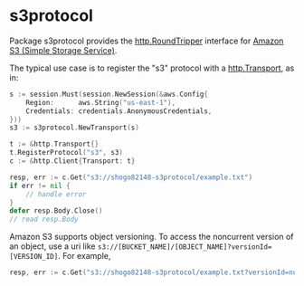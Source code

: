 # s3protocol

Package s3protocol provides the [http.RoundTripper](https://golang.org/pkg/net/http/#RoundTripper) interface for [Amazon S3 (Simple Storage Service)](https://docs.aws.amazon.com/s3/index.html).

The typical use case is to register the "s3" protocol with a [http.Transport](https://golang.org/pkg/net/http/#Transport), as in:

```go
s := session.Must(session.NewSession(&aws.Config{
    Region:      aws.String("us-east-1"),
    Credentials: credentials.AnonymousCredentials,
}))
s3 := s3protocol.NewTransport(s)

t := &http.Transport{}
t.RegisterProtocol("s3", s3)
c := &http.Client{Transport: t}

resp, err := c.Get("s3://shogo82148-s3protocol/example.txt")
if err != nil {
    // handle error
}
defer resp.Body.Close()
// read resp.Body
```

Amazon S3 supports object versioning.
To access the noncurrent version of an object, use a uri like `s3://[BUCKET_NAME]/[OBJECT_NAME]?versionId=[VERSION_ID]`.
For example,

```go
resp, err := c.Get("s3://shogo82148-s3protocol/example.txt?versionId=null")
```

